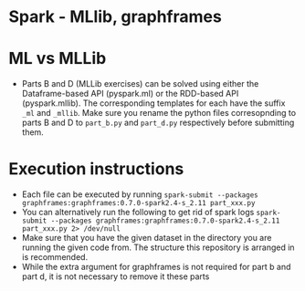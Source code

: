 # Spark - MLlib, graphframes

# ML vs MLLib
- Parts B and D (MLLib exercises) can be solved using either the
Dataframe-based API (pyspark.ml) or the RDD-based API (pyspark.mllib).
The corresponding templates for each have the suffix `_ml` and `_mllib`.
Make sure you rename the python files corresopnding to parts B and D to 
`part_b.py` and `part_d.py` respectively before submitting them.

# Execution instructions
- Each file can be executed by running
```spark-submit --packages graphframes:graphframes:0.7.0-spark2.4-s_2.11 part_xxx.py```
- You can alternatively run the following to get rid of spark logs
```spark-submit --packages graphframes:graphframes:0.7.0-spark2.4-s_2.11 part_xxx.py 2> /dev/null```
- Make sure that you have the given dataset in the directory you are running
the given code from. The structure this repository is arranged in is recommended.
- While the extra argument for graphframes is not required for part b
and part d, it is not necessary to remove it these parts
